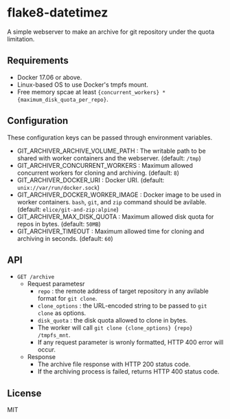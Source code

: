 # flake8-datetimez

A simple webserver to make an archive for git repository under the quota limitation.


## Requirements

- Docker 17.06 or above.
- Linux-based OS to use Docker's tmpfs mount.
- Free memory spcae at least `{concurrent_workers} * {maximum_disk_quota_per_repo}`.


## Configuration

These configuration keys can be passed through environment variables.

- GIT_ARCHIVER_ARCHIVE_VOLUME_PATH : The writable path to be shared with worker containers and the webserver. (default: `/tmp`)
- GIT_ARCHIVER_CONCURRENT_WORKERS : Maximum allowed concurrent workers for cloning and archiving. (default: `8`)
- GIT_ARCHIVER_DOCKER_URI : Docker URI. (default: `unix://var/run/docker.sock`)
- GIT_ARCHIVER_DOCKER_WORKER_IMAGE : Docker image to be used in worker containers. `bash`, `git`, and `zip` command should be avilable. (default: `elice/git-and-zip:alpine`)
- GIT_ARCHIVER_MAX_DISK_QUOTA : Maximum allowed disk quota for repos in bytes. (default: `50MB`)
- GIT_ARCHIVER_TIMEOUT : Maximum allowed time for cloning and archiving in seconds. (default: `60`)


## API

- `GET /archive`
    - Request parametesr
        - `repo` : the remote address of target repository in any avilable format for `git clone`.
        - `clone_options` : the URL-encoded string to be passed to `git clone` as options.
        - `disk_quota` : the disk quota allowed to clone in bytes.
        - The worker will call `git clone {clone_options} {repo} /tmpfs_mnt`.
        - If any request parameter is wronly formatted, HTTP 400 error will occur.
    - Response
        - The archive file response with HTTP 200 status code.
        - If the archiving process is failed, returns HTTP 400 status code.


## License

MIT